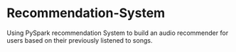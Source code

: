 # Recommendation-System
Using PySpark recommendation System to build an audio recommender for users based on their previously listened to songs.
